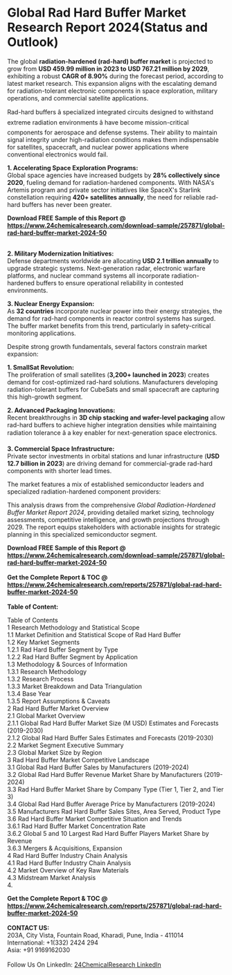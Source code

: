 <h1>Global Rad Hard Buffer Market Research Report 2024(Status and Outlook)</h1><p>The global <strong>radiation-hardened (rad-hard) buffer market</strong> is projected to grow from <strong>USD 459.99 million in 2023 to USD 767.21 million by 2029</strong>, exhibiting a robust <strong>CAGR of 8.90%</strong> during the forecast period, according to latest market research. This expansion aligns with the escalating demand for radiation-tolerant electronic components in space exploration, military operations, and commercial satellite applications.</p><p>Rad-hard buffers â specialized integrated circuits designed to withstand extreme radiation environments â have become mission-critical components for aerospace and defense systems. Their ability to maintain signal integrity under high-radiation conditions makes them indispensable for satellites, spacecraft, and nuclear power applications where conventional electronics would fail.</p><p><strong>1. Accelerating Space Exploration Programs:</strong><br>
Global space agencies have increased budgets by <strong>28% collectively since 2020</strong>, fueling demand for radiation-hardened components. With NASA's Artemis program and private sector initiatives like SpaceX's Starlink constellation requiring <strong>420+ satellites annually</strong>, the need for reliable rad-hard buffers has never been greater.</p><div><b>Download FREE Sample of this Report @ 
            <a href="https://www.24chemicalresearch.com/download-sample/257871/global-rad-hard-buffer-market-2024-50">
            https://www.24chemicalresearch.com/download-sample/257871/global-rad-hard-buffer-market-2024-50</a></b></div><br><p><strong>2. Military Modernization Initiatives:</strong><br>
Defense departments worldwide are allocating <strong>USD 2.1 trillion annually</strong> to upgrade strategic systems. Next-generation radar, electronic warfare platforms, and nuclear command systems all incorporate radiation-hardened buffers to ensure operational reliability in contested environments.</p><p><strong>3. Nuclear Energy Expansion:</strong><br>
As <strong>32 countries</strong> incorporate nuclear power into their energy strategies, the demand for rad-hard components in reactor control systems has surged. The buffer market benefits from this trend, particularly in safety-critical monitoring applications.</p><p>Despite strong growth fundamentals, several factors constrain market expansion:</p><p><strong>1. SmallSat Revolution:</strong><br>
The proliferation of small satellites (<strong>3,200+ launched in 2023</strong>) creates demand for cost-optimized rad-hard solutions. Manufacturers developing radiation-tolerant buffers for CubeSats and small spacecraft are capturing this high-growth segment.</p><p><strong>2. Advanced Packaging Innovations:</strong><br>
Recent breakthroughs in <strong>3D chip stacking and wafer-level packaging</strong> allow rad-hard buffers to achieve higher integration densities while maintaining radiation tolerance â a key enabler for next-generation space electronics.</p><p><strong>3. Commercial Space Infrastructure:</strong><br>
Private sector investments in orbital stations and lunar infrastructure (<strong>USD 12.7 billion in 2023</strong>) are driving demand for commercial-grade rad-hard components with shorter lead times.</p><p>The market features a mix of established semiconductor leaders and specialized radiation-hardened component providers:</p><p>This analysis draws from the comprehensive <em>Global Radiation-Hardened Buffer Market Report 2024</em>, providing detailed market sizing, technology assessments, competitive intelligence, and growth projections through 2029. The report equips stakeholders with actionable insights for strategic planning in this specialized semiconductor segment.</p><div><b>Download FREE Sample of this Report @ 
            <a href="https://www.24chemicalresearch.com/download-sample/257871/global-rad-hard-buffer-market-2024-50">
            https://www.24chemicalresearch.com/download-sample/257871/global-rad-hard-buffer-market-2024-50</a></b></div><br><div><b>Get the Complete Report & TOC @ 
            <a href="https://www.24chemicalresearch.com/reports/257871/global-rad-hard-buffer-market-2024-50">
            https://www.24chemicalresearch.com/reports/257871/global-rad-hard-buffer-market-2024-50</a></b></div><br>
            <b>Table of Content:</b><p>Table of Contents<br />
1 Research Methodology and Statistical Scope<br />
1.1 Market Definition and Statistical Scope of Rad Hard Buffer<br />
1.2 Key Market Segments<br />
1.2.1 Rad Hard Buffer Segment by Type<br />
1.2.2 Rad Hard Buffer Segment by Application<br />
1.3 Methodology & Sources of Information<br />
1.3.1 Research Methodology<br />
1.3.2 Research Process<br />
1.3.3 Market Breakdown and Data Triangulation<br />
1.3.4 Base Year<br />
1.3.5 Report Assumptions & Caveats<br />
2 Rad Hard Buffer Market Overview<br />
2.1 Global Market Overview<br />
2.1.1 Global Rad Hard Buffer Market Size (M USD) Estimates and Forecasts (2019-2030)<br />
2.1.2 Global Rad Hard Buffer Sales Estimates and Forecasts (2019-2030)<br />
2.2 Market Segment Executive Summary<br />
2.3 Global Market Size by Region<br />
3 Rad Hard Buffer Market Competitive Landscape<br />
3.1 Global Rad Hard Buffer Sales by Manufacturers (2019-2024)<br />
3.2 Global Rad Hard Buffer Revenue Market Share by Manufacturers (2019-2024)<br />
3.3 Rad Hard Buffer Market Share by Company Type (Tier 1, Tier 2, and Tier 3)<br />
3.4 Global Rad Hard Buffer Average Price by Manufacturers (2019-2024)<br />
3.5 Manufacturers Rad Hard Buffer Sales Sites, Area Served, Product Type<br />
3.6 Rad Hard Buffer Market Competitive Situation and Trends<br />
3.6.1 Rad Hard Buffer Market Concentration Rate<br />
3.6.2 Global 5 and 10 Largest Rad Hard Buffer Players Market Share by Revenue<br />
3.6.3 Mergers & Acquisitions, Expansion<br />
4 Rad Hard Buffer Industry Chain Analysis<br />
4.1 Rad Hard Buffer Industry Chain Analysis<br />
4.2 Market Overview of Key Raw Materials<br />
4.3 Midstream Market Analysis<br />
4.</p><div><b>Get the Complete Report & TOC @ 
            <a href="https://www.24chemicalresearch.com/reports/257871/global-rad-hard-buffer-market-2024-50">
            https://www.24chemicalresearch.com/reports/257871/global-rad-hard-buffer-market-2024-50</a></b></div><br><b>CONTACT US:</b><br>
            203A, City Vista, Fountain Road, Kharadi, Pune, India - 411014<br>
            International: +1(332) 2424 294<br>
            Asia: +91 9169162030 <br><br>
            Follow Us On LinkedIn: <a href="https://www.linkedin.com/company/24chemicalresearch/">24ChemicalResearch LinkedIn</a>